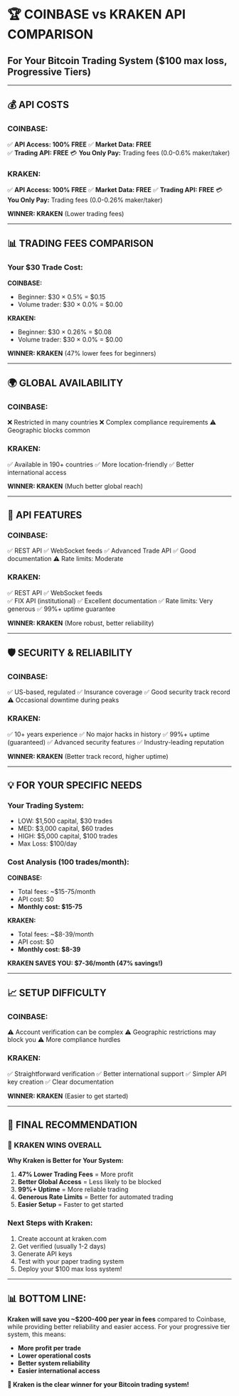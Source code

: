 # 🏆 COINBASE vs KRAKEN API COMPARISON
## For Your Bitcoin Trading System ($100 max loss, Progressive Tiers)

---

## 💰 **API COSTS**

### **COINBASE:**
✅ **API Access: 100% FREE**
✅ **Market Data: FREE**  
✅ **Trading API: FREE**
💳 **You Only Pay:** Trading fees (0.0-0.6% maker/taker)

### **KRAKEN:**
✅ **API Access: 100% FREE**
✅ **Market Data: FREE**
✅ **Trading API: FREE** 
💳 **You Only Pay:** Trading fees (0.0-0.26% maker/taker)

**WINNER: KRAKEN** (Lower trading fees)

---

## 📊 **TRADING FEES COMPARISON**

### **Your $30 Trade Cost:**

**COINBASE:**
- Beginner: $30 × 0.5% = $0.15
- Volume trader: $30 × 0.0% = $0.00

**KRAKEN:**  
- Beginner: $30 × 0.26% = $0.08
- Volume trader: $30 × 0.0% = $0.00

**WINNER: KRAKEN** (47% lower fees for beginners)

---

## 🌍 **GLOBAL AVAILABILITY**

### **COINBASE:**
❌ Restricted in many countries
❌ Complex compliance requirements
⚠️ Geographic blocks common

### **KRAKEN:**
✅ Available in 190+ countries
✅ More location-friendly
✅ Better international access

**WINNER: KRAKEN** (Much better global reach)

---

## 🔧 **API FEATURES**

### **COINBASE:**
✅ REST API
✅ WebSocket feeds
✅ Advanced Trade API
✅ Good documentation
⚠️ Rate limits: Moderate

### **KRAKEN:**
✅ REST API
✅ WebSocket feeds  
✅ FIX API (institutional)
✅ Excellent documentation
✅ Rate limits: Very generous
✅ 99%+ uptime guarantee

**WINNER: KRAKEN** (More robust, better reliability)

---

## 🛡️ **SECURITY & RELIABILITY**

### **COINBASE:**
✅ US-based, regulated
✅ Insurance coverage
✅ Good security track record
⚠️ Occasional downtime during peaks

### **KRAKEN:**  
✅ 10+ years experience
✅ No major hacks in history
✅ 99%+ uptime (guaranteed)
✅ Advanced security features
✅ Industry-leading reputation

**WINNER: KRAKEN** (Better track record, higher uptime)

---

## 💡 **FOR YOUR SPECIFIC NEEDS**

### **Your Trading System:**
- LOW: $1,500 capital, $30 trades
- MED: $3,000 capital, $60 trades
- HIGH: $5,000 capital, $100 trades
- Max Loss: $100/day

### **Cost Analysis (100 trades/month):**

**COINBASE:**
- Total fees: ~$15-75/month
- API cost: $0
- **Monthly cost: $15-75**

**KRAKEN:**
- Total fees: ~$8-39/month  
- API cost: $0
- **Monthly cost: $8-39**

**KRAKEN SAVES YOU: $7-36/month (47% savings!)**

---

## 📈 **SETUP DIFFICULTY**

### **COINBASE:**
⚠️ Account verification can be complex
⚠️ Geographic restrictions may block you
⚠️ More compliance hurdles

### **KRAKEN:**
✅ Straightforward verification
✅ Better international support
✅ Simpler API key creation
✅ Clear documentation

**WINNER: KRAKEN** (Easier to get started)

---

## 🎯 **FINAL RECOMMENDATION**

### **🥇 KRAKEN WINS OVERALL**

**Why Kraken is Better for Your System:**
1. **47% Lower Trading Fees** = More profit
2. **Better Global Access** = Less likely to be blocked
3. **99%+ Uptime** = More reliable trading
4. **Generous Rate Limits** = Better for automated trading
5. **Easier Setup** = Faster to get started

### **Next Steps with Kraken:**
1. Create account at kraken.com
2. Get verified (usually 1-2 days)
3. Generate API keys
4. Test with your paper trading system
5. Deploy your $100 max loss system!

---

## 📊 **BOTTOM LINE:**

**Kraken will save you ~$200-400 per year in fees** compared to Coinbase, while providing better reliability and easier access. For your progressive tier system, this means:

- **More profit per trade**
- **Lower operational costs** 
- **Better system reliability**
- **Easier international access**

**🚀 Kraken is the clear winner for your Bitcoin trading system!**
